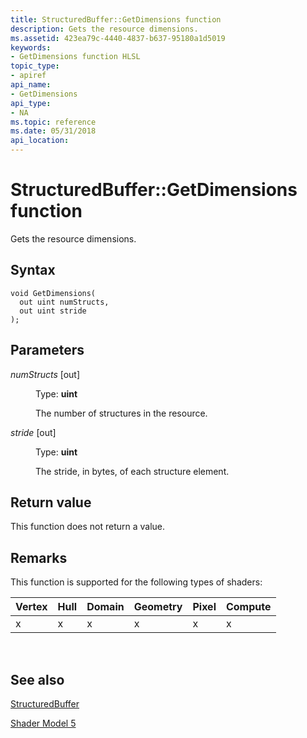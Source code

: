 ```yaml
---
title: StructuredBuffer::GetDimensions function
description: Gets the resource dimensions.
ms.assetid: 423ea79c-4440-4837-b637-95180a1d5019
keywords:
- GetDimensions function HLSL
topic_type:
- apiref
api_name:
- GetDimensions
api_type:
- NA
ms.topic: reference
ms.date: 05/31/2018
api_location: 
---
```


# StructuredBuffer::GetDimensions function

Gets the resource dimensions.

## Syntax

``` syntax
void GetDimensions(
  out uint numStructs,
  out uint stride
);
```

## Parameters

<dl> <dt>

*numStructs* \[out\]
</dt> <dd>

Type: **uint**

The number of structures in the resource.

</dd> <dt>

*stride* \[out\]
</dt> <dd>

Type: **uint**

The stride, in bytes, of each structure element.

</dd> </dl>

## Return value

This function does not return a value.

## Remarks

This function is supported for the following types of shaders:



| Vertex | Hull | Domain | Geometry | Pixel | Compute |
|--------|------|--------|----------|-------|---------|
| x      | x    | x      | x        | x     | x       |



 

## See also

<dl> <dt>

[StructuredBuffer](sm5-object-structuredbuffer.md)
</dt> <dt>

[Shader Model 5](d3d11-graphics-reference-sm5.md)
</dt> </dl>

 

 





